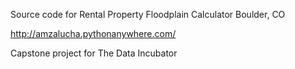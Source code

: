 Source code for Rental Property Floodplain Calculator Boulder, CO

http://amzalucha.pythonanywhere.com/

Capstone project for The Data Incubator
